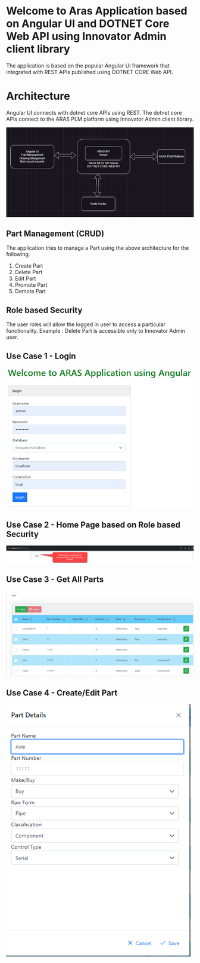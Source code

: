 # Welcome to Aras Application based on Angular UI and DOTNET Core Web API using Innovator Admin client library

The application is based on the popular Angular UI framework that integrated with REST APIs published using DOTNET CORE Web API. 


# Architecture

Angular UI connects with dotnet core APIs using REST.
The dotnet core APIs connect to the ARAS PLM platform using Innovator Admin client library.

![img.png](img.png)

## Part Management (CRUD)

The application tries to manage a Part using the above architecture for the following.
1. Create Part
2. Delete Part
3. Edit Part
4. Promote Part
5. Demote Part

## Role  based Security

The user roles will allow the logged in user to access a particular functionality.
Example : Delete Part is accessible only to Innovator Admin user.


## Use Case 1 - Login
![img_1.png](img_1.png)

## Use Case 2 - Home Page based on Role based Security
![img_3.png](img_3.png)

## Use Case 3 - Get All Parts
![img_4.png](img_4.png)

## Use Case 4 - Create/Edit Part
![img_2.png](img_2.png)
